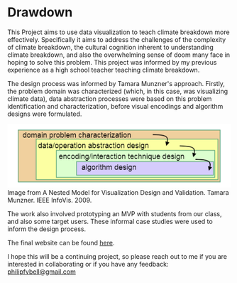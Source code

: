 # Drawdown

This Project aims to use data visualization to teach climate breakdown more effectively. Specifically it aims to address the challenges of the complexity of climate breakdown, the cultural cognition inherent to understanding climate breakdown, and also the overwhelming sense of doom many face in hoping to solve this problem. This project was informed by my previous experience as a high school teacher teaching climate breakdown.

The design process was informed by Tamara Munzner's approach. Firstly, the problem domain was characterized (which, in this case, was visualizing climate data), data abstraction processes were based on this problem identification and characterization, before visual encodings and algorithm designs were formulated. 

![](https://github.com/6859-sp21/final-project-drawdown/blob/main/images/munzner.png)
Image from A Nested Model for Visualization Design and Validation. Tamara Munzner. IEEE InfoVis. 2009.

The work also involved prototyping an MVP with students from our class, and also some target users. These informal case studies were used to inform the design process.

The final website can be found [here](https://6859-sp21.github.io/final-project-drawdown/).

I hope this will be a continuing project, so please reach out to me if you are interested in collaborating or if you have any feedback: philipfvbell@gmail.com

